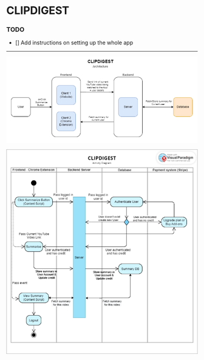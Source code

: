 # CLIPDIGEST

### TODO

-   [] Add instructions on setting up the whole app

---

![ Clipdigest Architecture](./docs/clipdigest-architecture.png "Clipdigest Architecture")

![ Clipdigest Activity Diagram](./docs/clipdigest-activity-diagram.png "Clipdigest Activity Diagram")
